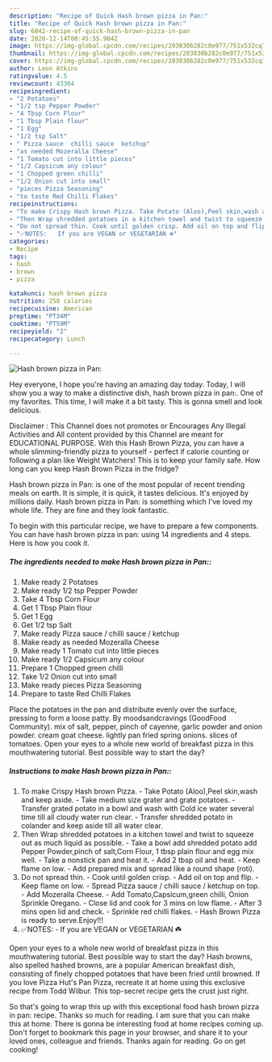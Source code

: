 ```yaml
---
description: "Recipe of Quick Hash brown pizza in Pan:"
title: "Recipe of Quick Hash brown pizza in Pan:"
slug: 6842-recipe-of-quick-hash-brown-pizza-in-pan
date: 2020-12-14T00:45:55.904Z
image: https://img-global.cpcdn.com/recipes/203030b282c0e977/751x532cq70/hash-brown-pizza-in-pan-recipe-main-photo.jpg
thumbnail: https://img-global.cpcdn.com/recipes/203030b282c0e977/751x532cq70/hash-brown-pizza-in-pan-recipe-main-photo.jpg
cover: https://img-global.cpcdn.com/recipes/203030b282c0e977/751x532cq70/hash-brown-pizza-in-pan-recipe-main-photo.jpg
author: Leon Atkins
ratingvalue: 4.5
reviewcount: 43304
recipeingredient:
- "2 Potatoes"
- "1/2 tsp Pepper Powder"
- "4 Tbsp Corn Flour"
- "1 Tbsp Plain flour"
- "1 Egg"
- "1/2 tsp Salt"
- " Pizza sauce  chilli sauce  ketchup"
- "as needed Mozeralla Cheese"
- "1 Tomato cut into little pieces"
- "1/2 Capsicum any colour"
- "1 Chopped green chilli"
- "1/2 Onion cut into small"
- "pieces Pizza Seasoning"
- "to taste Red Chilli Flakes"
recipeinstructions:
- "To make Crispy Hash brown Pizza. Take Potato (Aloo),Peel skin,wash and keep aside. Take medium size grater and grate potatoes. Transfer grated potato in a bowl and wash with Cold ice water several time till all cloudy water run clear.  Transfer shredded potato in colander and keep aside till all water clear."
- "Then Wrap shredded potatoes in a kitchen towel and twist to squeeze out as much liquid as possible. Take a bowl add shredded potato add Pepper Powder,pinch of salt,Corn Flour, 1 tbsp plain flour and egg mix well. Take a nonstick pan and heat it. Add 2 tbsp oil and heat. Keep flame on low. Add prepared mix and spread like a round shape (roti)."
- "Do not spread thin. Cook until golden crisp. Add oil on top and flip. Keep flame on low. Spread Pizza sauce / chilli sauce / ketchup on top. Add Mozeralla Cheese. Add Tomato,Capsicum,green chilli, Onion Sprinkle Oregano. Close lid and cook for 3 mins on low flame. After 3 mins open lid and check. Sprinkle red chilli flakes. Hash Brown Pizza is ready to serve.Enjoy!!!"
- "✅NOTES:   If you are VEGAN or VEGETARIAN ☘️"
categories:
- Recipe
tags:
- hash
- brown
- pizza

katakunci: hash brown pizza 
nutrition: 258 calories
recipecuisine: American
preptime: "PT34M"
cooktime: "PT59M"
recipeyield: "2"
recipecategory: Lunch

---
```



![Hash brown pizza in Pan:](https://img-global.cpcdn.com/recipes/203030b282c0e977/751x532cq70/hash-brown-pizza-in-pan-recipe-main-photo.jpg)

Hey everyone, I hope you're having an amazing day today. Today, I will show you a way to make a distinctive dish, hash brown pizza in pan:. One of my favorites. This time, I will make it a bit tasty. This is gonna smell and look delicious.

Disclaimer : This Channel does not promotes or Encourages Any Illegal Activities and All content provided by this Channel are meant for EDUCATIONAL PURPOSE. With this Hash Brown Pizza, you can have a whole slimming-friendly pizza to yourself - perfect if calorie counting or following a plan like Weight Watchers! This is to keep your family safe. How long can you keep Hash Brown Pizza in the fridge?

Hash brown pizza in Pan: is one of the most popular of recent trending meals on earth. It is simple, it is quick, it tastes delicious. It's enjoyed by millions daily. Hash brown pizza in Pan: is something which I've loved my whole life. They are fine and they look fantastic.


To begin with this particular recipe, we have to prepare a few components. You can have hash brown pizza in pan: using 14 ingredients and 4 steps. Here is how you cook it.

<!--inarticleads1-->

##### The ingredients needed to make Hash brown pizza in Pan::

1. Make ready 2 Potatoes
1. Make ready 1/2 tsp Pepper Powder
1. Take 4 Tbsp Corn Flour
1. Get 1 Tbsp Plain flour
1. Get 1 Egg
1. Get 1/2 tsp Salt
1. Make ready  Pizza sauce / chilli sauce / ketchup
1. Make ready as needed Mozeralla Cheese
1. Make ready 1 Tomato cut into little pieces
1. Make ready 1/2 Capsicum any colour
1. Prepare 1 Chopped green chilli
1. Take 1/2 Onion cut into small
1. Make ready pieces Pizza Seasoning
1. Prepare to taste Red Chilli Flakes


Place the potatoes in the pan and distribute evenly over the surface, pressing to form a loose patty. By moodsandcravings (GoodFood Community). mix of salt, pepper, pinch of cayenne, garlic powder and onion powder. cream goat cheese. lightly pan fried spring onions. slices of tomatoes. Open your eyes to a whole new world of breakfast pizza in this mouthwatering tutorial. Best possible way to start the day? 

<!--inarticleads2-->

##### Instructions to make Hash brown pizza in Pan::

1. To make Crispy Hash brown Pizza. - Take Potato (Aloo),Peel skin,wash and keep aside. - Take medium size grater and grate potatoes. - Transfer grated potato in a bowl and wash with Cold ice water several time till all cloudy water run clear.  - Transfer shredded potato in colander and keep aside till all water clear.
1. Then Wrap shredded potatoes in a kitchen towel and twist to squeeze out as much liquid as possible. - Take a bowl add shredded potato add Pepper Powder,pinch of salt,Corn Flour, 1 tbsp plain flour and egg mix well. - Take a nonstick pan and heat it. - Add 2 tbsp oil and heat. - Keep flame on low. - Add prepared mix and spread like a round shape (roti).
1. Do not spread thin. - Cook until golden crisp. - Add oil on top and flip. - Keep flame on low. - Spread Pizza sauce / chilli sauce / ketchup on top. - Add Mozeralla Cheese. - Add Tomato,Capsicum,green chilli, Onion Sprinkle Oregano. - Close lid and cook for 3 mins on low flame. - After 3 mins open lid and check. - Sprinkle red chilli flakes. - Hash Brown Pizza is ready to serve.Enjoy!!!
1. ✅NOTES:  -  If you are VEGAN or VEGETARIAN ☘️


Open your eyes to a whole new world of breakfast pizza in this mouthwatering tutorial. Best possible way to start the day? Hash browns, also spelled hashed browns, are a popular American breakfast dish, consisting of finely chopped potatoes that have been fried until browned. If you love Pizza Hut&#39;s Pan Pizza, recreate it at home using this exclusive recipe from Todd Wilbur. This top-secret recipe gets the crust just right. 

So that's going to wrap this up with this exceptional food hash brown pizza in pan: recipe. Thanks so much for reading. I am sure that you can make this at home. There is gonna be interesting food at home recipes coming up. Don't forget to bookmark this page in your browser, and share it to your loved ones, colleague and friends. Thanks again for reading. Go on get cooking!
